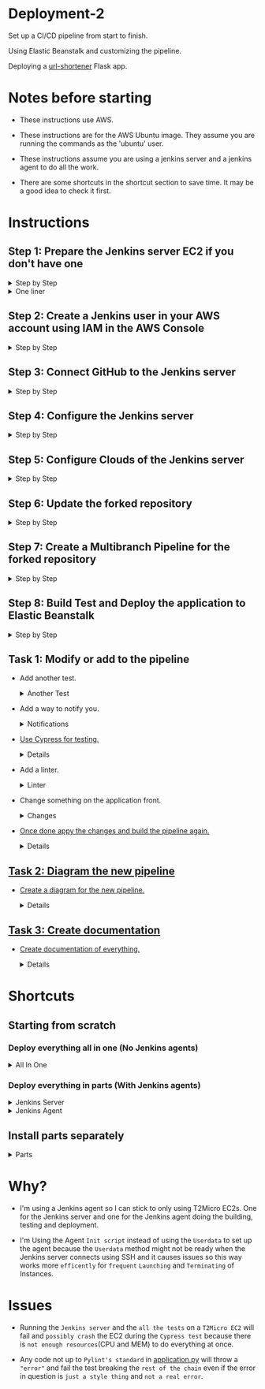 # Deployment-2

Set up a CI/CD pipeline from start to finish. 

Using Elastic Beanstalk and customizing the pipeline. 

Deploying a [url-shortener](https://github.com/RichardDeodutt/kuralabs_deployment_2) Flask app. 

# Notes before starting

- These instructions use AWS. 

- These instructions are for the AWS Ubuntu image. They assume you are running the commands as the 'ubuntu' user. 

- These instructions assume you are using a jenkins server and a jenkins agent to do all the work. 

- There are some shortcuts in the shortcut section to save time. It may be a good idea to check it first. 

# Instructions

## Step 1: Prepare the Jenkins server EC2 if you don't have one

<details>

<summary>Step by Step</summary>

- Create/Launch an EC2 using the AWS Console in your region of choice, `Asia Pacific (Tokyo) or ap-northeast-1` in my case. 

- Set the `Name and tags` to anything you want, `Application and OS Images (Amazon Machine Image)` to Ubuntu 64-bit (x86), `Instance type` to t2.micro. 

- Set the `Key pair(login)` to any keypair you have access to or create one, `Network Settings` set the security group to one with ports 80, 8080 and 22 open or create one with those ports open. Launch with `default settings` for the rest is fine. 

- `SSH or connect` to the ec2 when it is running. 

    Example below: 

    ```
    ssh -i ~/.ssh/keyfile.pem root@13.114.28.228
    ```

- `Download` the `jenkins keyring` for the package repository source list. 

    Example below: 

    ```
    wget -q -O - https://pkg.jenkins.io/debian-stable/jenkins.io.key | sudo gpg --batch --yes --dearmor -o /usr/share/keyrings/jenkins.gpg
    ```

- `Install` the `jenkins keyring` to the package repository source list. 

    Example below: 

    ```
    sudo sh -c 'echo deb [signed-by=/usr/share/keyrings/jenkins.gpg] http://pkg.jenkins.io/debian-stable binary/ > /etc/apt/sources.list.d/jenkins.list'
    ```

- `Update` the package repository source list. 

    Example below: 

    ```
    sudo apt update
    ```

- `Install` the `apt` packages `default-jre`. 

    Example below: 

    ```
    sudo apt install -y default-jre
    ```

- `Install` the `apt` packages `jenkins`. 

    Example below: 

    ```
    sudo apt install -y jenkins
    ```

 - `Get` the secret password and save it for future use. 

    Example below: 

    ```
    sudo cat /var/lib/jenkins/secrets/initialAdminPassword
    ```

</details>

<details>

<summary>One liner</summary>

 - `One liner` to do do everything above at once. 

    Example below: 

    ```
    wget -q -O - https://pkg.jenkins.io/debian-stable/jenkins.io.key | sudo gpg --batch --yes --dearmor -o /usr/share/keyrings/jenkins.gpg && sudo sh -c 'echo deb [signed-by=/usr/share/keyrings/jenkins.gpg] http://pkg.jenkins.io/debian-stable binary/ > /etc/apt/sources.list.d/jenkins.list' && sudo apt update && sudo apt install -y default-jre && sudo apt install -y jenkins && sudo cat /var/lib/jenkins/secrets/initialAdminPassword
    ```

</details>

## Step 2: Create a Jenkins user in your AWS account using IAM in the AWS Console

<details>

<summary>Step by Step</summary>

- Create a user in [AWS IAM](https://us-east-1.console.aws.amazon.com/iamv2/home) for jenkins to get access with username `Eb-user` and AWS credential type of `Access key - Programmatic access`. 

- Then select `Attach existing policies directly` and select `AdministratorAccess` permissions policy then click next tags and then next review to skip the tags and review the changes to be made. 

- Review the changes to be made and click create user when ready and save the information provided after creation such as the `Access key ID` and `Secret access key` or download the csv with the information for future use. 

</details>

## Step 3: Connect GitHub to the Jenkins server

<details>

<summary>Step by Step</summary>

- Create/Generate a [personal access token in GitHub](https://github.com/settings/tokens) for the Jenkins server and webhook. I added all the `repo`, `admin:repo_hook` and `notifications` permissions. When done save the token for future use. 

- Fork the [deployment repository](https://github.com/kura-labs-org/kuralabs_deployment_2) and using this forked repository connect it to the Jenkins server webhook in the settings of the newly forked repository. 

- Connect the webhook by configuring the setting as the following. 

    <details>

    <summary>Settings</summary>

    - The `Payload URL` to your Jenkins server webhook. 

        Example `Payload URL`
        ```
        http://35.77.201.119:8080/github-webhook/
        ```
    
    - The `Content type` to application/json. 
    
    - The `Which events would you like to trigger this webhook?` to 'Send me everything.'. 
    
    - The `Active` checkbox to checked. 

    </details>
    
- Then when everything is set click `Add webhook` to connect the forked repository to the Jenkins server webhook. 

</details>

## Step 4: Configure the Jenkins server

<details>

<summary>Step by Step</summary>

- Navigate to the Jenkins page using the url in a browser. 

    Example URL
    ```
    http://35.77.201.119:8080/
    ```

- Enter the `secret password or initial admin password` you saved earlier or get it again and enter it then click Continue. 

    Example below: 

    ```
    sudo cat /var/lib/jenkins/secrets/initialAdminPassword
    ```

- For the `Customize Jenkins page` just click Install suggested plugins and wait for it to install the plugins `which may take some time`. 

- Once that is done you will have a `Create First Admin User` page so fill out that page and save the information for future logins then click Save and Continue. 

- After that is a `Instance Configuration` page where the default `Jenkins URL` should be correct already is similar to `http://35.77.201.119:8080/` so click Save and Finish. 

- The next page is the `Jenkins is ready!` page where you just click Start using Jenkins to finish configuring the Jenkins server and go to the home page. 

</details>

## Step 5: Configure Clouds of the Jenkins server

<details>

<summary>Step by Step</summary>

- In the Jenkins server homepage click `Manage Jenkins` to go to the settings of the Jenkins server then when it loads the page click `Manage Plugins` on the next page when it loads click `Available` and search for `Amazon EC2` and select the checkbox of the one with the exact name of `Amazon EC2` and then click `Install without restart` to install it. Wait for it to install as it may take some time and only go to the next step when it is done. 

- Go to the Jenkins server homepage and click `Manage Jenkins` to go to the settings of the Jenkins server then when it loads the page click `Manage Nodes and Clouds` on the next page when it loads click `Configure Clouds`. When the new `Configure Clouds` page loads it should now have a new option to `Add a new cloud` so click that and select `Amazon EC2`. 

- When the `Amazon EC2` configuration options load enter the following. 

    <details>

    <summary>Settings</summary>

    - Under `Name` enter a name for the Agent in my case I used Jenkins-Agent. 

    - Under `Amazon EC2 Credentials` where it says `- none -` under it is `+ Add` click it to open the dropdown menu and select the `Jenkins` option. When the popup loads under `Kind` select AWS Credentials then when it loads under `Access Key ID` enter your exact AWS Access Key ID for the `Eb-user` you created and saved earlier. Then under `Secret Access Key` enter your exact AWS Secret Access Key for the `Eb-user` you created and saved earlier then click `Add` to add your `Amazon EC2 Credentials` to this Jenkins server. 
    
    - Under `Amazon EC2 Credentials` where it says `- none -` click it to open the dropdown menu and select the `Amazon EC2 Credentials` you just added. 

    - Under `Region` select your region of choice in my case I selected ap-northeast-1. 

    - Under `EC2 Key Pair's Private Key` where it says `- none -` under it is `+ Add` click it to open the dropdown menu and select the `Jenkins` option. When the popup loads under `Kind` select SSH Username with private key then when it loads under `Username` enter ubuntu then under `Private Key` select `Enter directly` and then click `Add`. In the textarea that appears copy and paste the contents of your `AWS SSH pem keyfile` to get it you can just `cat` the file and copy it from the terminal. Once the key is entered click Add to save it. If you don't have a keyfile you can create one in the AWS Console and download it then do this step. 

        Example below: 

        ```
        cat ~/.ssh/keyfile.pem
        ```

    - Under `EC2 Key Pair's Private Key` where it says `- none -` click it to open the dropdown menu and select the `EC2 Key Pair's Private Key` you just added then under `AMIs` click `Add` and wait for it to load. 

    - Under `Description` enter the following. 

        Example below: 

        ```
        Canonical, Ubuntu, 22.04 LTS, amd64 jammy image build on 2022-09-12
        ```
    
    - Under `AMI ID` enter the following. 

        Example below: 

        ```
        ami-03f4fa076d2981b45
        ```
    
    - Under `Instance Type` select T2Micro then under `Security group names` enter the same name as the security group the Jenkins server is using as the agents need atleast port 22 open. Under `Remote user` enter ubuntu and then under `AMI Type` select unix from the dropdown menu. Once it loads under `Remote ssh port` enter 22 and under `Boot Delay` enter 0. 

    - Under `Labels` enter the following. 

        Example below: 

        ```
        linux ubuntu ec2
        ```

    - Under `Idle termination time` enter 5. and under `Init script` enter the following. 

    <details>

    <summary>Init Script</summary>
    
    - Replace the `aws configure set` commands with your `Amazon EC2 Credential` for `Eb-user` specifically `access_key_id_goes_here` and `access_secret_key_goes_here` and region with your region of choice in my case I selected ap-northeast-1. 

        ```
        cd && curl -s -O https://raw.githubusercontent.com/RichardDeodutt/Deployment-2/main/Deployment-Scripts/agentdeployment.sh && sudo chmod +x agentdeployment.sh && sudo ./agentdeployment.sh

        #Update the path
        source $HOME/.bashrc

        #Just making sure it's installed
        sudo apt install default-jre

        aws configure set aws_access_key_id 'access_key_id_goes_here' && aws configure set aws_secret_access_key 'access_secret_key_goes_here' && aws configure set region 'ap-northeast-1' && aws configure set output 'json'

        #Exit successs
        exit 0
        ```

    </details>

    - Under `Number of Executors` enter 1 and under `Java Path` enter java then under `Minimum number of instances` enter 0 after that under `Instance Cap` enter 1. Check the box of `Delete root device on instance termination`, `Associate Public IP` and `Connect by SSH Process`. Under `Connection Strategy` select Public IP from the dropdown menu. `Under Host Key Verification Strategy` select accept-new from the dropdown menu.

- Once the `Amazon EC2` cloud is configured click `Apply` and `Save`. 

</details>

## Step 6: Update the forked repository

<details>

<summary>Step by Step</summary>

- `Clone or download` [this repository](https://github.com/RichardDeodutt/Deployment-2) to get the files locally on your computer. 

    Example below: 

    ```
    git clone git@github.com:RichardDeodutt/Deployment-2.git
    ```

- `Clone your forked repository` in my case that would be https://github.com/RichardDeodutt/kuralabs_deployment_2 if you have not already done so to have it locally on your computer. 

    Example below: 

    ```
    git clone git@github.com:RichardDeodutt/kuralabs_deployment_2.git
    ```

- `Everything` in the folder [Modified-Application-Files](https://github.com/RichardDeodutt/Deployment-2/tree/main/Modified-Application-Files) should be `copied over` to the `root` of your forked repository. In my case that would be https://github.com/RichardDeodutt/kuralabs_deployment_2 and it should replace and overwrite the existing files there. 

    Example below: 

    ```
    cp -a Deployment-2/Modified-Application-Files/* kuralabs_deployment_2/
    ```

- You may want to edit the [Jenkinsfile](https://github.com/RichardDeodutt/Deployment-2/blob/main/Modified-Application-Files/Jenkinsfile) on your forked repository to have the `Deploy` stage use the region of your choice in my case I selected ap-northeast-1.

- Once these changes are made and the newly forked repository is `patched` `commit` and `push` these changes to make sure they are on your `online GitHub repository` as in the website. 

    Example below: 

    ```
    git add .
    ```

    ```
    git commit -m "Update"
    ```

    ```
    git push
    ```

</details>

## Step 7: Create a Multibranch Pipeline for the forked repository

<details>

<summary>Step by Step</summary>

- In the Jenkins server homepage click `New Item` to create a new pipeline then when it loads the page enter a `item name` in my case I named it `Deployment-2` and then select `Multibranch Pipeline` clicking `OK` once done. 

- On the Configuration page for the new pipeline enter the following settings. 

    <details>

    <summary>Settings</summary>

    - On `Branch Sources` click `Add source` and select `GitHub`. On the new `GitHub section` under `Credentials` click `+ Add` and select `Jenkins`. When the popup loads under `Username` enter your exact GitHub username then under `Password` enter your exact [personal access token in GitHub](https://github.com/settings/tokens) you created and saved earlier then click `Add` to add your GitHub credentials to this Jenkins server. 
    
    - Under `Credentials` where it says `- none -` click it to open the dropdown menu and select the GitHub credentials you just added. 
    
    - Where it says `Repository HTTPS URL` under it enter your forked repository URL in my case it would be https://github.com/RichardDeodutt/kuralabs_deployment_2 then click `Validate`. It should say it's ok. 

        Example below: 

        ```
        Credentials ok. Connected to https://github.com/RichardDeodutt/kuralabs_deployment_2.
        ```
    
    - This `may not be needed` but if you created `more branches` in your fork but want to work with one you can scroll down until you see `Property strategy`. Above that should be a `Add` button, click that and select `Filter by name (with wildcards)`. Under Include enter `main` and use wildcards or * to select and exclude unwated branches in my case I had a `original` branch so under `Exclude` I entered `o*` to exclude it. 

    </details>

- Once the pipeline is configured click `Apply` and `Save`. 

</details>

## Step 8: Build Test and Deploy the application to Elastic Beanstalk

<details>

<summary>Step by Step</summary>

<br>

- In the Jenkins server homepage click on the pipeline created and `build it` if it isn't building and or queued. This should `build`, `test` and `deploy` the application using `elastic beanstalk` so remember to take it down when done to `avoid extra cost`. 

</details>

## Task 1: Modify or add to the pipeline

- Add another test. 

    <details>

    <summary>Another Test</summary>

    - Stage below: 

        ```
        stage ('Pytest') {
            steps {
            sh '''#!/bin/bash
                source testenv/bin/activate
                py.test --verbose --junit-xml test-reports/pytest-results.xml
                '''
            }
            post{
            always {
                junit 'test-reports/pytest-results.xml'
            }
            }
        }
        ```

    - Added Test [Pytest](https://github.com/RichardDeodutt/Deployment-2/blob/main/Modified-Application-Files/test_pages.py). 

    </details>

- Add a way to notify you. 

    <details>

    <summary>Notifications</summary>

    - Download and Install [catlight](https://catlight.io/downloads). 

    - Add a `Connection` to Jenkins and enter the `Jenkins server url` then enter your credentials, the `username` and `password` you created and connect. 

    - Once connected select the projects you want `to get notifications from` and Save. 

    - It will send a desktop notification when a build `fails or passes`. 

    <details>

    <summary>Dashboard</summary>

    <br>

    <p align="center">
    <a href="https://github.com/RichardDeodutt/Deployment-2/blob/main/Images/Dashboard.png"><img src="https://github.com/RichardDeodutt/Deployment-2/blob/main/Images/Dashboard.png" />
    </p>

    </details>

    <details>

    <summary>Notifications</summary>

    <br>

    <p align="center">
    <a href="https://github.com/RichardDeodutt/Deployment-2/blob/main/Images/Notifications.png"><img src="https://github.com/RichardDeodutt/Deployment-2/blob/main/Images/Notifications.png" />
    </p>

    </details>

    <details>

    <summary>Broken</summary>

    <br>

    <p align="center">
    <a href="https://github.com/RichardDeodutt/Deployment-2/blob/main/Images/Broken.png"><img src="https://github.com/RichardDeodutt/Deployment-2/blob/main/Images/Broken.png" />
    </p>

    </details>

    </details>

- Use Cypress for testing. 

    <details>

    <summary>E2E Test with Cypress</summary>

    - Stages below: 

        ```
        stage ('Build Tools') {
            steps {
            sh '''#!/bin/bash
            source testenv/bin/activate
            node --max-old-space-size=100 /usr/bin/npm install --save-dev cypress@7.6.0
            /usr/bin/npx cypress verify
            '''
            }
        }
        ```

        ```
        stage ('Deploy') {
            steps {
            sh '''#!/bin/bash
                InitCMD='$HOME/.local/bin/eb init --region ap-northeast-1 --platform python-3.8 url-shortener'
                CreateCMD='$HOME/.local/bin/eb create url-shortener-dev -c url-shortener-dev -p python-3.8'
                DeployCMD='$HOME/.local/bin/eb deploy url-shortener-dev'
                $InitCMD && $CreateCMD || $DeployCMD
                '''
            }
        }
        ```

        ```
        stage ('Cypress E2E') {
            steps {
            sh '''#!/bin/bash
                source testenv/bin/activate
                NO_COLOR=1 /usr/bin/npx cypress run --spec cypress/integration/test.spec.js
                '''
            }
            post{
            always {
                junit 'test-reports/cypress-results.xml'
            }
            }
        }
        ```

    - Added Test [Cypress](https://github.com/RichardDeodutt/Deployment-2/blob/main/Modified-Application-Files/cypress/integration/test.spec.js). 

    - Added Config [Cypress](https://github.com/RichardDeodutt/Deployment-2/blob/main/Modified-Application-Files/cypress.json). 

    - Modified Fixed [Jenkinsfile](https://github.com/RichardDeodutt/Deployment-2/blob/main/Modified-Application-Files/Jenkinsfile). 

    </details>

- Add a linter. 

    <details>

    <summary>Linter</summary>

    - Stage below: 

        ```
        stage ('Pylint') {
            steps {
            sh '''#!/bin/bash
                source testenv/bin/activate
                pylint --output-format=text,pylint_junit.JUnitReporter:test-reports/pylint-results.xml application.py
                '''
            }
            post{
            always {
                junit 'test-reports/pylint-results.xml'
            }
            }
        }
        ```

    - Modified Pip [Requirements](https://github.com/RichardDeodutt/Deployment-2/blob/main/Modified-Application-Files/requirements.txt). 

    - Modified Fixed [Application](https://github.com/RichardDeodutt/Deployment-2/blob/main/Modified-Application-Files/application.py). 

    </details>

- Change something on the application front. 

    <details>

    <summary>Changes</summary>

    - Modified Template [Base](https://github.com/RichardDeodutt/Deployment-2/blob/main/Modified-Application-Files/templates/base.html). 

    - Modified Template [Home](https://github.com/RichardDeodutt/Deployment-2/blob/main/Modified-Application-Files/templates/home.html). 

    - Modified Style [CSS](https://github.com/RichardDeodutt/Deployment-2/blob/main/Modified-Application-Files/static/style.css). 

    <details>

    <summary>Makeover</summary>

    <br>

    <p align="center">
    <a href="https://github.com/RichardDeodutt/Deployment-2/blob/main/Images/Makeover.png"><img src="https://github.com/RichardDeodutt/Deployment-2/blob/main/Images/Makeover.png" />
    </p>

    </details>

    </details>

- Once done appy the changes and build the pipeline again. 

    <details>

    <summary>Build</summary>

    <br>

    <p align="center">
    <a href="https://github.com/RichardDeodutt/Deployment-2/blob/main/Images/Build.png"><img src="https://github.com/RichardDeodutt/Deployment-2/blob/main/Images/Build.png" />
    </p>

    </details>

## Task 2: Diagram the new pipeline

- Create a diagram for the new pipeline. 

    <details>

    <summary>Pipeline</summary>

    <br>

    <p align="center">
    <a href="https://github.com/RichardDeodutt/Deployment-2/blob/main/Images/Pipeline.png"><img src="https://github.com/RichardDeodutt/Deployment-2/blob/main/Images/Pipeline.png" />
    </p>

    </details>

## Task 3: Create documentation

- Create documentation of everything. 

    <details>

    <summary>Documentation</summary>

    <br>

    - [Documentation](https://github.com/RichardDeodutt/Deployment-2/blob/main/README.md). 

    </details>

# Shortcuts

## Starting from scratch

### Deploy everything all in one (No Jenkins agents)

<details>

<summary>All In One</summary>

- You can use my [all in one deployment script](https://github.com/RichardDeodutt/Deployment-2/blob/main/Deployment-Scripts/allinonedeployment.sh) during EC2 creation by copying and pasting it in the userdata field to automate installing Jenkins, the Jenkins agent, the AWS CLI, the AWS EB CLI on the 'jenkins' user, the cypress dependencies and the status check after a deployment. 

- If the EC2 is created already you can run one of the commands below to run my [all in one deployment script](https://github.com/RichardDeodutt/Deployment-2/blob/main/Deployment-Scripts/allinonedeployment.sh). 

    - If this is the first time deploying, run the command below. 
        ```
        cd && curl -s -O https://raw.githubusercontent.com/RichardDeodutt/Deployment-2/main/Deployment-Scripts/allinonedeployment.sh && sudo chmod +x allinonedeployment.sh && sudo ./allinonedeployment.sh
        ```

    - If you want to redo the deployment, run the commmand below **but it will delete the 'Deployment-2' directory and the 'aws' directory if it was created from a previous deployment.** 

        ```
        cd && sudo rm -r Deployment-2 ; sudo rm -r aws ; curl -s -O https://raw.githubusercontent.com/RichardDeodutt/Deployment-2/main/Deployment-Scripts/allinonedeployment.sh && sudo chmod +x allinonedeployment.sh && sudo ./allinonedeployment.sh
        ```

</details>

### Deploy everything in parts (With Jenkins agents)

<details>

<summary>Jenkins Server</summary>

- Jenkins Server Part

    - You can use my [jenkins deployment script](https://github.com/RichardDeodutt/Deployment-2/blob/main/Deployment-Scripts/jenkinsdeployment.sh) during EC2 creation by copying and pasting it in the userdata field to automate installing Jenkins and the status check after a deployment. This will be the Jenkins server that controls the agents. 

    - If the EC2 is created already you can run the commands below to run my [jenkins deployment script](https://github.com/RichardDeodutt/Deployment-2/blob/main/Deployment-Scripts/jenkinsdeployment.sh). 

        - If this is the first time deploying, run the command below. 
            ```
            cd && curl -s -O https://raw.githubusercontent.com/RichardDeodutt/Deployment-2/main/Deployment-Scripts/jenkinsdeployment.sh && sudo chmod +x jenkinsdeployment.sh && sudo ./jenkinsdeployment.sh
            ```

        - If you want to redo the deployment, run the commmand below **but it will delete the 'Deployment-2' directory and the 'aws' directory if it was created from a previous deployment.** 

            ```
            cd && sudo rm -r Deployment-2 ; sudo rm -r aws ; curl -s -O https://raw.githubusercontent.com/RichardDeodutt/Deployment-2/main/Deployment-Scripts/jenkinsdeployment.sh && sudo chmod +x jenkinsdeployment.sh && sudo ./jenkinsdeployment.sh
            ```

</details>

<details>

<summary>Jenkins Agent</summary>

- Jenkins Agent Part

    - The Jenkins server should automatically create this agent and you only need to configure it correctly in the Jenkins server web interface to run the correct init script below. Replace the aws configurations with your `Eb-user` credentials and region. 

        ```
        cd && curl -s -O https://raw.githubusercontent.com/RichardDeodutt/Deployment-2/main/Deployment-Scripts/agentdeployment.sh && sudo chmod +x agentdeployment.sh && sudo ./agentdeployment.sh

        #Update the path
        source $HOME/.bashrc

        #Just making sure it's installed
        sudo apt install default-jre

        aws configure set aws_access_key_id 'access_key_id_goes_here' && aws configure set aws_secret_access_key 'access_secret_key_goes_here' && aws configure set region 'ap-northeast-1' && aws configure set output 'json'

        #Exit successs
        exit 0
        ```

    - If the EC2 is created already you can run the commands below to run my [agent deployment script](https://github.com/RichardDeodutt/Deployment-2/blob/main/Deployment-Scripts/agentdeployment.sh). 

        - If this is the first time deploying, run the command below. 
            ```
            cd && curl -s -O https://raw.githubusercontent.com/RichardDeodutt/Deployment-2/main/Deployment-Scripts/agentdeployment.sh && sudo chmod +x agentdeployment.sh && sudo ./agentdeployment.sh
            ```

        - If you want to redo the deployment, run the commmand below **but it will delete the 'Deployment-2' directory and the 'aws' directory if it was created from a previous deployment.** 

            ```
            cd && sudo rm -r Deployment-2 ; sudo rm -r aws ; curl -s -O https://raw.githubusercontent.com/RichardDeodutt/Deployment-2/main/Deployment-Scripts/agentdeployment.sh && sudo chmod +x agentdeployment.sh && sudo ./agentdeployment.sh
            ```

</details>

## Install parts separately

<details>

<summary>Parts</summary>

- If you just want to install a specific part run the corresponding script below.

    <details>

    <summary>Install Jenkins</summary>

    - To install Jenkins. 

        ```
        cd && curl -s -O https://raw.githubusercontent.com/RichardDeodutt/Deployment-2/main/Scripts/installjenkins.sh && sudo chmod +x installjenkins.sh && curl -s -O https://raw.githubusercontent.com/RichardDeodutt/Deployment-2/main/Scripts/libstandard.sh && sudo chmod +x libstandard.sh && sudo ./installjenkins.sh
        ```

    </details>

    <details>

    <summary>Install Jenkins Agent</summary>

    - To install the Jenkins agent. 

        ```
        cd && curl -s -O https://raw.githubusercontent.com/RichardDeodutt/Deployment-2/main/Scripts/installagent.sh && sudo chmod +x installagent.sh && curl -s -O https://raw.githubusercontent.com/RichardDeodutt/Deployment-2/main/Scripts/libstandard.sh && sudo chmod +x libstandard.sh && sudo ./installagent.sh
        ```

    </details>

    <details>

    <summary>Install The AWS CLI</summary>

    - To install the AWS CLI. 

        ```
        cd && curl -s -O https://raw.githubusercontent.com/RichardDeodutt/Deployment-2/main/Scripts/installawscli.sh && sudo chmod +x installawscli.sh && curl -s -O https://raw.githubusercontent.com/RichardDeodutt/Deployment-2/main/Scripts/libstandard.sh && sudo chmod +x libstandard.sh && sudo ./installawscli.sh
        ```

    </details>

    <details>

    <summary>Install The AWS EB CLI('jenkins' User)</summary>

    - To install the AWS EB CLI as the 'jenkins' user. 

        ```
        cd && curl -s -O https://raw.githubusercontent.com/RichardDeodutt/Deployment-2/main/Scripts/installjenkinsawsebcli.sh && sudo chmod +x installjenkinsawsebcli.sh && curl -s -O https://raw.githubusercontent.com/RichardDeodutt/Deployment-2/main/Scripts/libstandard.sh && sudo chmod +x libstandard.sh && sudo ./installjenkinsawsebcli.sh
        ```

    </details>

    <details>

    <summary>Install The AWS EB CLI('ubuntu' User)</summary>

    - To install the AWS EB CLI as the 'ubuntu' user. 

        ```
        cd && curl -s -O https://raw.githubusercontent.com/RichardDeodutt/Deployment-2/main/Scripts/installawsebcli.sh && sudo chmod +x installawsebcli.sh && curl -s -O https://raw.githubusercontent.com/RichardDeodutt/Deployment-2/main/Scripts/libstandard.sh && sudo chmod +x libstandard.sh && sudo ./installawsebcli.sh
        ```

    </details>

    <details>

    <summary>Install Cypress Dependencies</summary>

    - To install Cypress dependencies.

        ```
        cd && curl -s -O https://raw.githubusercontent.com/RichardDeodutt/Deployment-2/main/Scripts/installcydepends.sh && sudo chmod +x installcydepends.sh && curl -s -O https://raw.githubusercontent.com/RichardDeodutt/Deployment-2/main/Scripts/libstandard.sh && sudo chmod +x libstandard.sh && sudo ./installcydepends.sh
        ```

    </details>

    <details>

    <summary>Check Deployment Status</summary>

    - To check the status after a deployment.

        ```
        cd && curl -s -O https://raw.githubusercontent.com/RichardDeodutt/Deployment-2/main/Scripts/statuscheck.sh && sudo chmod +x statuscheck.sh && curl -s -O https://raw.githubusercontent.com/RichardDeodutt/Deployment-2/main/Scripts/libstandard.sh && sudo chmod +x libstandard.sh && sudo ./statuscheck.sh
        ```

    </details>

</details>

# Why?

- I'm using a Jenkins agent so I can stick to only using T2Micro EC2s. One for the Jenkins server and one for the Jenkins agent doing the building, testing and deployment. 

- I'm Using the Agent `Init script` instead of using the `Userdata` to set up the agent because the `Userdata` method might not be ready when the Jenkins server connects using SSH and it causes issues so this way works more `efficently` for `frequent` `Launching` and `Terminating` of Instances. 

# Issues

- Running the `Jenkins server` and the `all the tests` on a `T2Micro EC2` will fail and `possibly crash` the EC2 during the `Cypress test` because there is `not enough resources`(CPU and MEM) to do everything at once. 

- Any code not up to `Pylint's standard` in [application.py](https://github.com/RichardDeodutt/Deployment-2/blob/main/Modified-Application-Files/application.py) will throw a `"error"` and fail the test breaking the `rest of the chain` even if the error in question is `just a style thing` and `not a real error`. 
